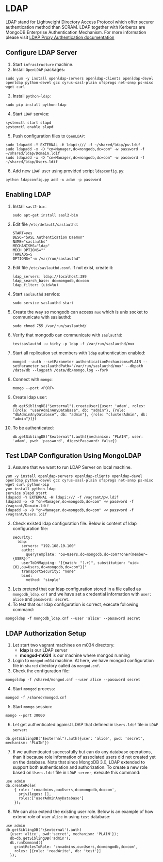# LDAP
LDAP stand for Lightweight Directory Access Protocol which offer securer authentication method than SCRAM. LDAP together with Kerberos are MongoDB Enterprise Authentication Mechanism. For more information please visit [LDAP Proxy Authentication documentation](https://docs.mongodb.com/manual/core/security-ldap/) 


## Configure LDAP Server
1. Start `infrastructure` machine.
2. Install `OpenLDAP` packages:
```
sudo yum -y install openldap-servers openldap-clients openldap-devel openldap python-devel gcc cyrus-sasl-plain xfsprogs net-snmp ps-misc wget curl
```
3. Install `python-ldap`:
```
sudo pip install python-ldap
```
4. Start `LDAP` service:
```
systemctl start slapd
systemctl enable slapd
```
5. Push configuration files to `OpenLDAP`:
```
sudo ldapadd -Y EXTERNAL -H ldapi:/// -f ~/shared/ldap/pw.ldif
sudo ldapadd -x -D "cn=Manager,dc=mongodb,dc=com" -w password -f ~/shared/ldap/Domain.ldif
sudo ldapadd -x -D "cn=Manager,dc=mongodb,dc=com" -w password -f ~/shared/ldap/Users.ldif
```
6. Add new `LDAP` user using provided script `ldapconfig.py`:
```
python ldapconfig.py add -u adam -p password
```


## Enabling LDAP
1. Install `sasl2-bin`:
   ```
   sudo apt-get install sasl2-bin
   ```
2. Edit file `/etc/default/saslauthd`:
	```
	START=yes
	DESC="SASL Authentication Daemon"
	NAME="saslauthd"
	MECHANISMS="ldap"
	MECH_OPTIONS=""
	THREADS=5
	OPTIONS="-m /var/run/saslauthd"
	```
3. Edit file `/etc/saslauthd.conf`. if not exist, create it:
	```
	ldap_servers: ldap://localhost:389
	ldap_search_base: dc=mongodb,dc=com
	ldap_filter: (uid=%u)
	```
4. Start `saslauthd` service:
	```
	sudo service saslauthd start
	```
5. Create the way so mongodb can access `mux` which is unix socket to communicate with saslauthd:
	```
	sudo chmod 755 /var/run/saslauthd/
	```
6. Verify that mongodb can communicate with `saslauthd`:
	```
	testsaslauthd -u kirby -p ldap -f /var/run/saslauthd/mux
	```
7. Start all replication set members with `ldap` authentication enabled:
	```
	mongod --auth --setParameter authenticationMechanisms=PLAIN --setParameter saslauthdPath="/var/run/saslauthd/mux" --dbpath /data/db --logpath /data/db/mongo.log --fork
	```
8. Connect with `mongo`:
	```
	mongo --port <PORT>
	```
9. Create ldap user:
	```
	db.getSiblingDB("$external").createUser({user: 'adam', roles: [{role: "userAdminAnyDatabase", db: "admin"}, {role: "dbAdminAnyDatabase", db: "admin"}, {role: "clusterAdmin", db: "admin"}]})
	```
10. To be authenticated:
	```
	db.getSiblingDB("$external").auth({mechanism: "PLAIN", user: 'adam', pwd: 'password', digestPassword: false})
	```

## Test LDAP Configuration Using MongoLDAP
1. Assume that we want to run LDAP Server on local machine.
```
yum -y install openldap-servers openldap-clients openldap-devel openldap python-devel gcc cyrus-sasl-plain xfsprogs net-snmp ps-misc wget curl python-pip
yum install python-ldap
service slapd start
ldapadd -Y EXTERNAL -H ldapi:/// -f /vagrant/pw.ldif
ldapadd -x -D "cn=Manager,dc=mongodb,dc=com" -w password -f /vagrant/Domain.ldif
ldapadd -x -D "cn=Manager,dc=mongodb,dc=com" -w password -f /vagrant/Users.ldif
```
2. Check existed ldap configuration file. Below is content of ldap configuration file:
	```
	security:
	  ldap:
	    servers: "192.168.19.100"
	    authz:
	      queryTemplate: "ou=Users,dc=mongodb,dc=com??one?(member={USER})"
	    userToDNMapping: '[{match: "(.+)", substitution: "uid={0},ou=Users,dc=mongodb,dc=com"}]'
	    transportSecurity: "none"
	    bind:
	      method: "simple"
	```
3. Lets pretend that our ldap configuration stored in a file called as `mongodb_ldap.cnf` and we have set a credential information with `user: alice` and `password: secret`.
4. To test that our ldap configuration is correct, execute following command:
```
mongoldap -f mongodb_ldap.cnf --user 'alice' --password secret
```

## LDAP Authorization Setup
1. Let start two vagrant machines on m034 directory:
	- **ldap** is our LDAP server
	- **mongod-m034** is our machine where mongod running
2. Login to `mongod-m034` machine. At here, we have mongod configuration file in `shared` directory called as `mongod.cnf`.
3. Check the configuration file:
```
mongoldap -f /shared/mongod.cnf --user alice --password secret
```
4. Start `mongod` process:
```
mongod -f /shared/mongod.cnf
```
5. Start `mongo` session:
```
mongo --port 30000
```
6. Let get authenticated against LDAP that defined in `Users.ldif` file in `LDAP server`:
```
db.getSiblingDB("$external").auth({user: 'alice', pwd: 'secret', mechanism: 'PLAIN'})
```
7. If we authenticated successfully but can do any database operations, than it because role information of associated users did not created yet on the database. Note that since MongoDB 3.0, LDAP extended to support both authentication and authorization. To create a new role based on `Users.ldif` file in `LDAP server`, execute this command:
```
use admin
db.createRole(
    { role: 'cn=admins,ou=Users,dc=mongodb,dc=com',
      privileges: [],
      roles:['userAdminAnyDatabase']
    });
```
8. We can also extend the existing user role. Below is an example of how extend role of user `alice` in using `test` database:
```
use admin
db.getSiblingDB('\$external').auth(
  {user:'alice', pwd:'secret', mechanism: 'PLAIN'});
  db=db.getSiblingDB('admin');
  db.runCommand({
    grantRolesToRole: 'cn=admins,ou=Users,dc=mongodb,dc=com',
    roles: [{role: 'readWrite', db: 'test'}]
  });
```